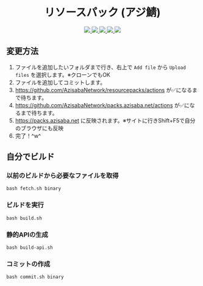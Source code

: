 <h1 align="center">
  リソースパック (アジ鯖)
</h1>

<p align="center">
  <a href="https://github.com/AzisabaNetwork/resourcepacks/actions">
    <img src="https://badgen.net/github/checks/AzisabaNetwork/resourcepacks?label=build&icon=github" />
  </a>
  <a href="https://github.com/AzisabaNetwork/packs.azisaba.net/actions">
    <img src="https://badgen.net/github/checks/AzisabaNetwork/packs.azisaba.net?label=downstream%20build&icon=github" />
  </a>
  <a href="https://github.com/AzisabaNetwork/resourcepacks/tree/binary">
    <img src="https://badgen.net/github/last-commit/AzisabaNetwork/resourcepacks/binary?label=binary%20updated&icon=git" />
  </a>
  <a href="https://twitter.com/AzisabaNetwork">
    <img src="https://badgen.net/twitter/follow/AzisabaNetwork?icon=twitter" />
  </a>
  <a href="https://discord.gg/seheC2W">
    <img src="https://discord.com/api/guilds/357134045328572418/widget.png" />
  </a>
</p>

## 変更方法
1. ファイルを追加したいフォルダまで行き、右上で `Add file` から `Upload files` を選択します。※クローンでもOK
2. ファイルを追加してコミットします。
3. https://github.com/AzisabaNetwork/resourcepacks/actions が✅になるまで待ちます。
4. https://github.com/AzisabaNetwork/packs.azisaba.net/actions が✅になるまで待ちます。
5. https://packs.azisaba.net に反映されます。※サイトに行きShift+F5で自分のブラウザにも反映
6. 完了！^w^

## 自分でビルド

### 以前のビルドから必要なファイルを取得
```
bash fetch.sh binary
```

### ビルドを実行
```
bash build.sh
```

### 静的APIの生成
```
bash build-api.sh
```

### コミットの作成
```
bash commit.sh binary
```
